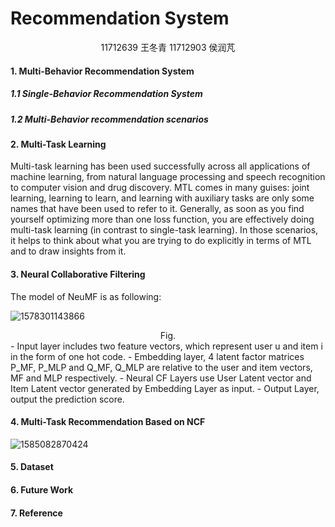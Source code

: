 # Recommendation System

<center>
    11712639 王冬青   
    11712903 侯润芃
</center>

#### 1. Multi-Behavior Recommendation System

##### 1.1 Single-Behavior Recommendation System



##### 1.2 Multi-Behavior recommendation scenarios 



#### 2. Multi-Task Learning

Multi-task learning has been used successfully across all applications of machine learning, from natural language processing and speech recognition to computer vision and drug discovery. MTL comes in many guises: joint learning, learning to learn, and learning with auxiliary tasks are only some names that have been used to refer to it. Generally, as soon as you find yourself optimizing more than one loss function, you are effectively doing multi-task learning (in contrast to single-task learning). In those scenarios, it helps to think about what you are trying to do explicitly in terms of MTL and to draw insights from it.

#### 3. Neural Collaborative Filtering

The model of NeuMF is as following:

![1578301143866](C:\Users\91426\AppData\Roaming\Typora\typora-user-images\1578301143866.png)

<center>Fig.</center>
- Input layer includes two feature vectors, which represent user u and item i in the form of one hot code. 
- Embedding layer, 4 latent factor matrices P_MF, P_MLP and Q_MF, Q_MLP are relative to the user and item vectors, MF and MLP respectively. 
- Neural CF Layers use User Latent vector and Item Latent vector generated by Embedding Layer as input.
- Output Layer, output the prediction score.



#### 4. Multi-Task Recommendation Based on NCF

![1585082870424](C:\Users\91426\AppData\Roaming\Typora\typora-user-images\1585082870424.png)





#### 5. Dataset



#### 6. Future Work



#### 7. Reference

